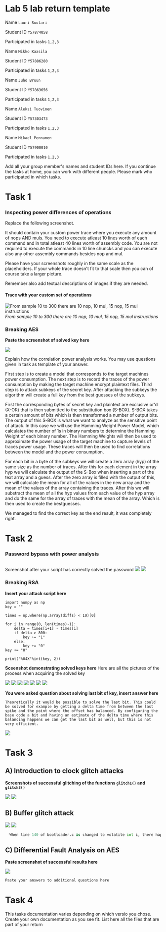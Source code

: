 # Lab 5 lab return template 

Name ```Lauri Suutari```

Student ID ```Y57874058 ```

Participated in tasks ```1,2,3 ```


Name ```Mikko Kaasila```

Student ID ```Y57886280 ```

Participated in tasks ```1,2,3 ```


Name ```Juho Bruun```

Student ID ```Y57863656 ```

Participated in tasks ```1,2,3 ```

Name ```Aleksi Tuovinen```

Student ID ```Y57303473 ```

Participated in tasks ```1,2,3 ```

Name ```Mikael Pennanen```

Student ID ```Y57900010 ```

Participated in tasks ```1,2,3 ```

Add all your group member's names and student IDs here. If you continue the tasks at home, you can work with different people. Please mark who participated in which tasks.

# Task 1
### Inspecting power differences of operations

Replace the following screenshot.

It should contain your custom power trace where you execute any amount of nops AND muls. You need to execute atleast 10 lines worth of each command and in total atleast 40 lines worth of assembly code. You are not required to execute the commands in 10 line chuncks and you can execute also any other assembly commands besides nop and mul.

Please have your screenshots roughly in the same scale as the placeholders. If your whole trace doesn't fit to that scale then you can of course take a larger picture.

Remember also add textual descriptions of images if they are needed.

#### Trace with your custom set of operations
![](images/task1_custom_power_trace.png  "From sample 10 to 300 there are 10 nop, 10 mul, 15 nop, 15 mul instructions")
*From sample 10 to 300 there are 10 nop, 10 mul, 15 nop, 15 mul instructions*

### Breaking AES

**Paste the screenshot of solved key here**

![ ](images/task1_success_attack.png  "Glitched terminal here")

Explain how the correlation power analysis works. You may use questions given in task as template of your answer.

  First step is to create a model that corresponds to the target machines power consumption. The next step is to record the traces of the power consumption by making the target machine encrypt plaintext files. Third step is to attack subkeys of the secret key. After attacking the subkeys the algorithm will create a full key from the best guesses of the subkeys.
  
  First the corresponding bytes of secret key and plaintext are exclusive or'd (X-OR) that is then submitted to the substitution box (S-BOX). S-BOX takes a certain amount of bits which is then transformed a number of output bits. The output of this S-BOX is what we want to analyze as the sensitive point of attack. In this case we will use the Hamming Weight Power Model, which calculates the number of 1s in binary numbers to determine the Hamming Weight of each binary number. The Hamming Weights will then be used to approximate the power usage of the target machine to capture levels of traces power usage. These traces will then be used to find correlations between the model and the power consumption.
  
  For each bit in a byte of the subkeys we will create a zero array (hyp) of the same size as the number of traces. After this for each element in the array hyp we will calculate the output of the S-Box when inserting a part of the text array and a guess. After the zero array is filled with the output of this, we will calculate the mean for all of the values in the new array and the mean of the values of the array containing the traces. After this we will substract the mean of all the hyp values from each value of the hyp array and do the same for the array of traces with the mean of the array. Which is then used to create the bestguesses.
  
  We managed to find the correct key as the end result, it was completely right.


# Task 2

### Password bypass with power analysis

```

```

Screenshot after your script has correctly solved the password
![ ](images/task2A_attackscript.png  "Screenshot of the python console after the script has correctly guessed the password")
![ ](images/task2_successh.png  "Screenshot of the python console after the script has correctly guessed the password")

### Breaking RSA

__Insert your attack script here__
```
import numpy as np
key = ""

times = np.where(np.array(diffs) < 10)[0]

for i in range(0, len(times)-1):
    delta = times[i+1] - times[i]
    if delta > 800:
        key += "1"
    else:
        key += "0"
key += "0"

print("%04X"%int(key, 2))
```

__Sceenshot demonstrating solved keys here__
Here are all the pictures of the process when acquiring the solved key

![ ](images/task2B_1.png  "1")
![ ](images/task2B_2.png  "2")
![ ](images/task2B_3.png  "3")
![ ](images/task2B_4.png  "4")
![ ](images/task2B_5.png  "5")
![ ](images/task2B_6.png  "6")
![ ](images/task2B_7.png  "7")

__You were asked question about solving last bit of key, insert answer here__

```
Theoretically it would be possible to solve the last bit. This could be solved for example by getting a delta time from between the last spike and the point where the offset has balanced. By configuring the base code a bit and having an estimate of the delta time where this balancing happens we can get the last bit as well, but this is not very efficient. 
```
![ ](images/task2B_8.png  "Key solve screenshot here")

# Task 3

## A) Introduction to clock glitch attacks

**Screenshots of successful glitching of the functions `glitch1()` and `glitch3()`**

![ ](images/task3_A.png  "Glitched terminal here")
![ ](images/task3_B.png  "Glitched terminal here")



## B) Buffer glitch attack
![ ](images/task3_B1.png  "Glitched terminal here")
![ ](images/task3_B2.png  "Glitched terminal here")

```python
  When line 140 of bootloader.c is changed to volatile int i, there happens minor changes in some registeries which is normal, but also a rmjp to main appears in the middle of the assembly code. This could be used to do a glitch attack on.
```

## C) Differential Fault Analysis on AES

**Paste screenshot of successful results here**

![ ](images/ChipWhispererplaceholder1.png  "Glitch Explorer here")

```python
Paste your answers to additional questions here
```

# Task 4

This tasks documentation varies depending on which versio you chose. Create your own documentation as you see fit. List here all the files that are part of your return
